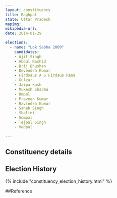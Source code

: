 ```yaml
---
layout: constituency
title: Baghpat
state: Uttar Pradesh
mapimg: 
wikipedia-url: 
date: 2014-01-29

elections: 
  - name: "Lok Sabha 2009"
    candidates: 
    - Ajit Singh 
    - Abdul Rashid 
    - Brij Bhushan 
    - Devendra Kumar 
    - Firdoaus A S Firdaus Rana 
    - Gulzar 
    - Jaiparkash 
    - Mukesh Sharma 
    - Ompal 
    - Praveen Kumar 
    - Ravindra Kumar 
    - Sahab Singh 
    - Shalini 
    - Sompal 
    - Tejpal Singh 
    - Vedpal 

---
```

## Constituency details


## Election History
{% include "constituency_election_history.html" %}

##Reference

